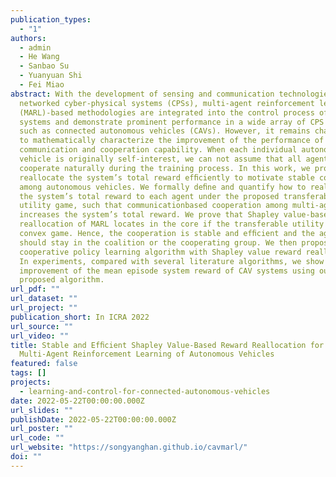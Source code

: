 ```yaml
---
publication_types:
  - "1"
authors:
  - admin
  - He Wang
  - Sanbao Su
  - Yuanyuan Shi
  - Fei Miao
abstract: With the development of sensing and communication technologies in
  networked cyber-physical systems (CPSs), multi-agent reinforcement learning
  (MARL)-based methodologies are integrated into the control process of physical
  systems and demonstrate prominent performance in a wide array of CPS domains,
  such as connected autonomous vehicles (CAVs). However, it remains challenging
  to mathematically characterize the improvement of the performance of CAVs with
  communication and cooperation capability. When each individual autonomous
  vehicle is originally self-interest, we can not assume that all agents would
  cooperate naturally during the training process. In this work, we propose to
  reallocate the system’s total reward efﬁciently to motivate stable cooperation
  among autonomous vehicles. We formally deﬁne and quantify how to reallocate
  the system’s total reward to each agent under the proposed transferable
  utility game, such that communicationbased cooperation among multi-agents
  increases the system’s total reward. We prove that Shapley value-based reward
  reallocation of MARL locates in the core if the transferable utility game is a
  convex game. Hence, the cooperation is stable and efﬁcient and the agents
  should stay in the coalition or the cooperating group. We then propose a
  cooperative policy learning algorithm with Shapley value reward reallocation.
  In experiments, compared with several literature algorithms, we show the
  improvement of the mean episode system reward of CAV systems using our
  proposed algorithm.
url_pdf: ""
url_dataset: ""
url_project: ""
publication_short: In ICRA 2022
url_source: ""
url_video: ""
title: Stable and Efﬁcient Shapley Value-Based Reward Reallocation for
  Multi-Agent Reinforcement Learning of Autonomous Vehicles
featured: false
tags: []
projects:
  - learning-and-control-for-connected-autonomous-vehicles
date: 2022-05-22T00:00:00.000Z
url_slides: ""
publishDate: 2022-05-22T00:00:00.000Z
url_poster: ""
url_code: ""
url_website: "https://songyanghan.github.io/cavmarl/"
doi: ""
---
```

